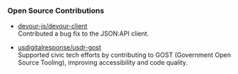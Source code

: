 ### Open Source Contributions

- [devour-js/devour-client](https://github.com/devour-js/devour-client)  
  Contributed a bug fix to the JSON:API client.

- [usdigitalresponse/usdr-gost](https://github.com/usdigitalresponse/usdr-gost)  
  Supported civic tech efforts by contributing to GOST (Government Open Source Tooling), improving accessibility and code quality.
